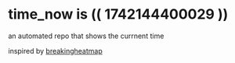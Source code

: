 # time_now is (( 1742144400029 ))

an automated repo that shows the currnent time

inspired by [breakingheatmap](https://github.com/breakingheatmap/breakingheatmap)